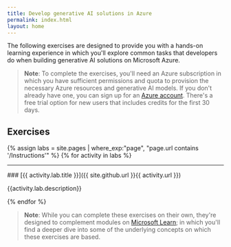 ```yaml
---
title: Develop generative AI solutions in Azure
permalink: index.html
layout: home
---
```


The following exercises are designed to provide you with a hands-on learning experience in which you'll explore common tasks that developers do when building generative AI solutions on Microsoft Azure.

> **Note**: To complete the exercises, you'll need an Azure subscription in which you have sufficient permissions and quota to provision the necessary Azure resources and generative AI models. If you don't already have one, you can sign up for an [Azure account](https://azure.microsoft.com/free). There's a free trial option for new users that includes credits for the first 30 days.

## Exercises

{% assign labs = site.pages | where_exp:"page", "page.url contains '/Instructions'" %}
{% for activity in labs  %}
<hr>
### [{{ activity.lab.title }}]({{ site.github.url }}{{ activity.url }})

{{activity.lab.description}}

{% endfor %}

> **Note**: While you can complete these exercises on their own, they're designed to complement modules on [Microsoft Learn](https://learn.microsoft.com/training/paths/create-custom-copilots-ai-studio/); in which you'll find a deeper dive into some of the underlying concepts on which these exercises are based.
